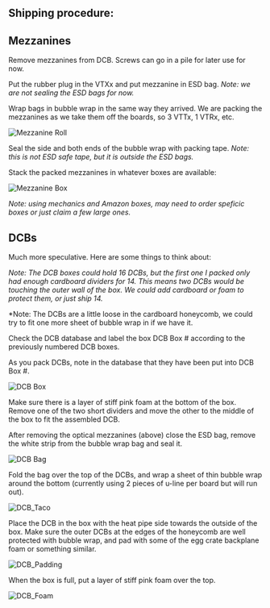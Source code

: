 ## Shipping procedure:

## Mezzanines

Remove mezzanines from DCB.  Screws can go in a pile for later use for now.

Put the rubber plug in the VTXx and put mezzanine in ESD bag.  *Note: we are not sealing the ESD bags for now.*

Wrap bags in bubble wrap in the same way they arrived.  We are packing the mezzanines as we take them off the boards, so 3 VTTx, 1 VTRx, etc.

![Mezzanine Roll](mezzanines_wrap.jpg)

Seal the side and both ends of the bubble wrap with packing tape.  *Note: this is not ESD safe tape, but it is outside the ESD bags.*

Stack the packed mezzanines in whatever boxes are available:

![Mezzanine Box](mezzanines_box.jpg)

*Note: using mechanics and Amazon boxes, may need to order speficic boxes or just claim a few large ones.*

## DCBs 
Much more speculative.  Here are some things to think about:

*Note: The DCB boxes could hold 16 DCBs, but the first one I packed only had enough cardboard dividers for 14.  This means two DCBs would be touching the outer wall of the box.  We could add cardboard or foam to protect them, or just ship 14.*

*Note: The DCBs are a little loose in the cardboard honeycomb, we could try to fit one more sheet of bubble wrap in if we have it. 

Check the DCB database and label the box DCB Box # according to the previously numbered DCB boxes.

As you pack DCBs, note in the database that they have been put into DCB Box #.

![DCB Box](DCBs_box.jpg)

Make sure there is a layer of stiff pink foam at the bottom of the box.  Remove one of the two short dividers and move the other to the middle of the box to fit the assembled DCB.

After removing the optical mezzanines (above) close the ESD bag, remove the white strip from the bubble wrap bag and seal it.  

![DCB Bag](DCBs_bag.jpg)

Fold the bag over the top of the DCBs, and wrap a sheet of thin bubble wrap around the bottom (currently using 2 pieces of u-line per board but will run out).

![DCB_Taco](DCBs_taco.jpg)

Place the DCB in the box with the heat pipe side towards the outside of the box.  Make sure the outer DCBs at the edges of the honeycomb are well protected with bubble wrap, and pad with some of the egg crate backplane foam or something similar.

![DCB_Padding](DCBs_padding.jpg)

When the box is full, put a layer of stiff pink foam over the top.  

![DCB_Foam](DCBs_foam.jpg)

